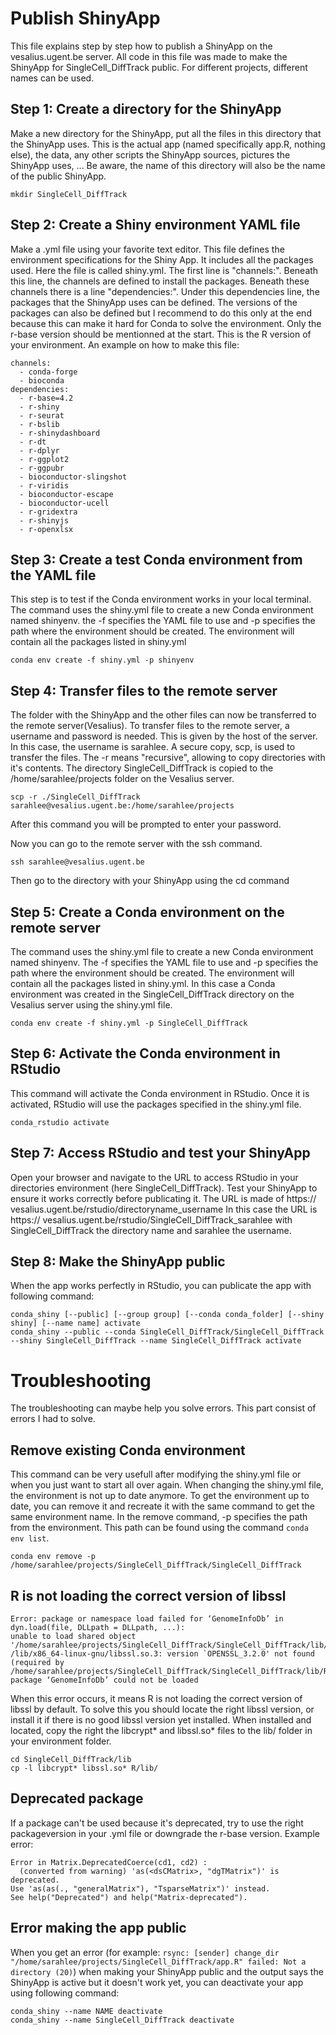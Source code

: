 # Publish ShinyApp
This file explains step by step how to publish a ShinyApp on the vesalius.ugent.be server. All code in this file was made to make the ShinyApp for SingleCell_DiffTrack public. For different projects, different names can be used.

## Step 1: Create a directory for the ShinyApp
Make a new directory for the ShinyApp, put all the files in this directory that the ShinyApp uses. This is the actual app (named specifically app.R, nothing else), the data, any other scripts the ShinyApp sources, pictures the ShinyApp uses, ... Be aware, the name of this directory will also be the name of the public ShinyApp.
```
mkdir SingleCell_DiffTrack
```

## Step 2: Create a Shiny environment YAML file
Make a .yml file using your favorite text editor. This file defines the environment specifications for the Shiny App. It includes all the packages used. Here the file is called shiny.yml.
The first line is "channels:". Beneath this line, the channels are defined to install the packages. Beneath these channels there is a line "dependencies:". Under this dependencies line, the packages that the ShinyApp uses can be defined. The versions of the packages can also be defined but I recommend to do this only at the end because this can make it hard for Conda to solve the environment. Only the r-base version should be mentionned at the start. This is the R version of your environment.
An example on how to make this file:
```
channels:
  - conda-forge
  - bioconda
dependencies:
  - r-base=4.2
  - r-shiny
  - r-seurat
  - r-bslib
  - r-shinydashboard
  - r-dt
  - r-dplyr
  - r-ggplot2
  - r-ggpubr
  - bioconductor-slingshot
  - r-viridis
  - bioconductor-escape
  - bioconductor-ucell
  - r-gridextra
  - r-shinyjs
  - r-openxlsx
```

## Step 3: Create a test Conda environment from the YAML file
This step is to test if the Conda environment works in your local terminal. The command uses the shiny.yml file to create a new Conda environment named shinyenv. the -f specifies the YAML file to use and -p specifies the path where the environment should be created. The environment will contain all the packages listed in shiny.yml
```
conda env create -f shiny.yml -p shinyenv
```

## Step 4: Transfer files to the remote server
The folder with the ShinyApp and the other files can now be transferred to the remote server(Vesalius). To transfer files to the remote server, a username and password is needed. This is given by the host of the server. In this case, the username is sarahlee.
A secure copy, scp, is used to transfer the files. The -r means "recursive", allowing to copy directories with it's contents. The directory SingleCell_DiffTrack is copied to the /home/sarahlee/projects folder on the Vesalius server.
```
scp -r ./SingleCell_DiffTrack sarahlee@vesalius.ugent.be:/home/sarahlee/projects
```
After this command you will be prompted to enter your password.

Now you can go to the remote server with the ssh command.
```
ssh sarahlee@vesalius.ugent.be
```
Then go to the directory with your ShinyApp using the cd command

## Step 5: Create a Conda environment on the remote server
The command uses the shiny.yml file to create a new Conda environment named shinyenv. The -f specifies the YAML file to use and -p specifies the path where the environment should be created. The environment will contain all the packages listed in shiny.yml. In this case a Conda environment was created in the SingleCell_DiffTrack directory on the Vesalius server using the shiny.yml file.
```
conda env create -f shiny.yml -p SingleCell_DiffTrack
```

## Step 6: Activate the Conda environment in RStudio
This command will activate the Conda environment in RStudio. Once it is activated, RStudio will use the packages specified in the shiny.yml file.
```
conda_rstudio activate
```

## Step 7: Access RStudio and test your ShinyApp
Open your browser and navigate to the URL to access RStudio in your directories environment (here SingleCell_DiffTrack). Test your ShinyApp to ensure it works correctly before publicating it.
The URL is made of https:// vesalius.ugent.be/rstudio/directoryname_username
In this case the URL is https:// vesalius.ugent.be/rstudio/SingleCell_DiffTrack_sarahlee with SingleCell_DiffTrack the directory name and sarahlee the username.

## Step 8: Make the ShinyApp public
When the app works perfectly in RStudio, you can publicate the app with following command:
```
conda_shiny [--public] [--group group] [--conda conda_folder] [--shiny shiny] [--name name] activate
conda_shiny --public --conda SingleCell_DiffTrack/SingleCell_DiffTrack --shiny SingleCell_DiffTrack --name SingleCell_DiffTrack activate
```


# Troubleshooting
The troubleshooting can maybe help you solve errors. This part consist of errors I had to solve.

## Remove existing Conda environment
This command can be very usefull after modifying the shiny.yml file or when you just want to start all over again. When changing the shiny.yml file, the environment is not up to date anymore. To get the environment up to date, you can remove it and recreate it with the same command to get the same environment name. In the remove command, -p specifies the path from the environment. This path can be found using the command ```conda env list```.
```
conda env remove -p /home/sarahlee/projects/SingleCell_DiffTrack/SingleCell_DiffTrack
```

## R is not loading the correct version of libssl
```
Error: package or namespace load failed for ‘GenomeInfoDb’ in dyn.load(file, DLLpath = DLLpath, ...):
unable to load shared object '/home/sarahlee/projects/SingleCell_DiffTrack/SingleCell_DiffTrack/lib/R/library/RCurl/libs/RCurl.so':
/lib/x86_64-linux-gnu/libssl.so.3: version `OPENSSL_3.2.0' not found (required by /home/sarahlee/projects/SingleCell_DiffTrack/SingleCell_DiffTrack/lib/R/library/RCurl/libs/../../../../libcurl.so.4)Error: package ‘GenomeInfoDb’ could not be loaded
```
When this error occurs, it means R is not loading the correct version of libssl by default. To solve this you should locate the right libssl version, or install it if there is no good libssl version yet installed. When installed and located, copy the right the libcrypt* and libssl.so* files to the lib/ folder in your environment folder.
```
cd SingleCell_DiffTrack/lib
cp -l libcrypt* libssl.so* R/lib/
```

## Deprecated package
If a package can't be used because it's deprecated, try to use the right packageversion in your .yml file or downgrade the r-base version.
Example error:
```
Error in Matrix.DeprecatedCoerce(cd1, cd2) : 
  (converted from warning) 'as(<dsCMatrix>, "dgTMatrix")' is deprecated.
Use 'as(as(., "generalMatrix"), "TsparseMatrix")' instead.
See help("Deprecated") and help("Matrix-deprecated").
```

## Error making the app public
When you get an error (for example: ```rsync: [sender] change_dir "/home/sarahlee/projects/SingleCell_DiffTrack/app.R" failed: Not a directory (20)```) when making your ShinyApp public and the output says the ShinyApp is active but it doesn't work yet, you can deactivate your app using following command:
```
conda_shiny --name NAME deactivate
conda_shiny --name SingleCell_DiffTrack deactivate
```
